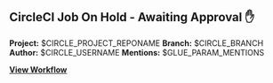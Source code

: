 ## CircleCI Job On Hold - Awaiting Approval ✋  
**Project:** $CIRCLE_PROJECT_REPONAME
**Branch:** $CIRCLE_BRANCH
**Author:** $CIRCLE_USERNAME
**Mentions:** $GLUE_PARAM_MENTIONS

[**View Workflow**](${GLUE_PARAM_CIRCLECI_HOST}/workflow-run/${CIRCLE_WORKFLOW_ID})